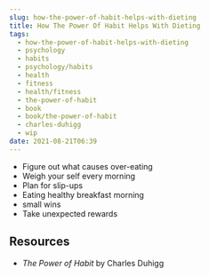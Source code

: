 ```yaml
---
slug: how-the-power-of-habit-helps-with-dieting
title: How The Power Of Habit Helps With Dieting
tags:
  - how-the-power-of-habit-helps-with-dieting
  - psychology
  - habits
  - psychology/habits
  - health
  - fitness
  - health/fitness
  - the-power-of-habit
  - book
  - book/the-power-of-habit
  - charles-duhigg
  - wip
date: 2021-08-21T06:39
---
```



- Figure out what causes over-eating
- Weigh your self every morning
- Plan for slip-ups
- Eating healthy breakfast morning
- small wins
- Take unexpected rewards

## Resources

- _The Power of Habit_ by Charles Duhigg

